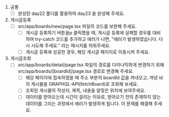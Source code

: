 1. 공통
    - [ ]  완성된 day22 폴더를 활용하여 day23 을 완성해 주세요.
2. 게시글등록
    - [ ]  src/app/boards/new/page.tsx 파일의 코드를 보완해 주세요.
        - [ ]  게시글 등록하기 버튼을p 클릭했을 때, 게시글 등록에 실패할 경우를 대비하여 try-catch 코드를 추가하고 에러가 나면, "에러가 발생하였습니다. 다시 시도해 주세요." 라는 메시지를 띄워주세요.
        - [ ]  게시글 등록에 성공한 경우, 해당 게시글 페이지로 이동시켜 주세요.
3. 게시글조회
    - [ ]  src/app/boards/detail/page.tsx 파일의 경로를 다이나믹하게 변경하기 위해 src/app/boards/[boardId]/page.tsx 경로로 변경해 주세요.
        - [ ]  해당 페이지에 접속하였을 때 주소 부분의 boardId 값을 꺼내오고, 꺼낸 id의 게시물을 GRAPHQL-API(fetchBoard)로 조회해 보세요.
        - [ ]  조회된 게시물의 작성자, 제목, 내용을 알맞은 위치에 보여주세요.
        - [ ]  데이터를 받아오는데 시간이 걸리는 이유로, 받아오기 전의 존재하지 않는 데이터를 그리는 과정에서 에러가 발생하게 됩니다. 이 문제를 해결해 주세요.
